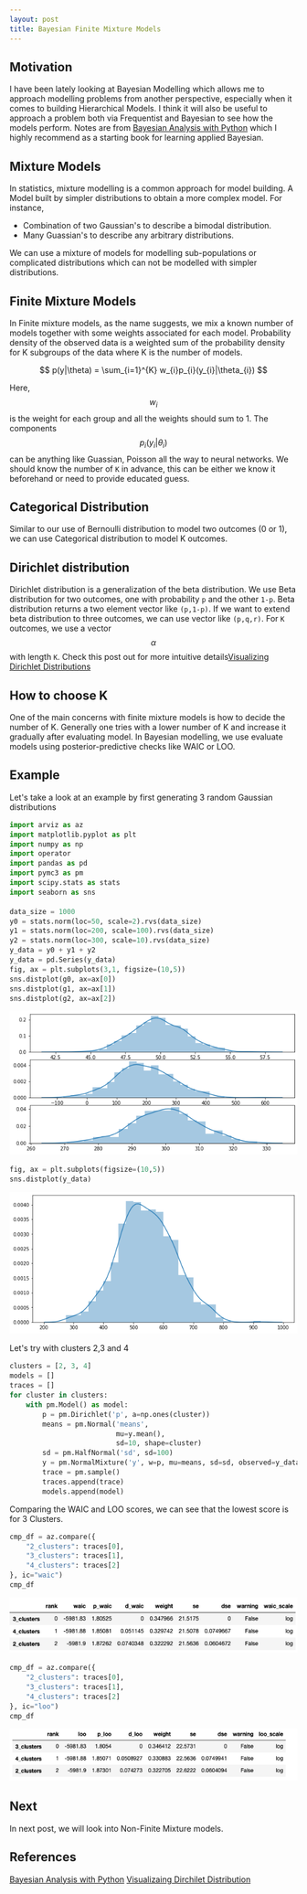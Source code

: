```yaml
---
layout: post
title: Bayesian Finite Mixture Models
---
```

## Motivation
I have been lately looking at Bayesian Modelling which allows me to approach modelling problems from
another perspective, especially when it comes to building Hierarchical Models. I 
think it will also be useful to approach a problem both via Frequentist and Bayesian to
see how the models perform. Notes are from [Bayesian Analysis with Python](https://www.amazon.com/Bayesian-Analysis-Python-Introduction-probabilistic-ebook/dp/B07HHBCR9G) 
which I highly recommend as a starting book for learning applied Bayesian.


## Mixture Models
In statistics, mixture modelling is a common approach for model building. A Model built by simpler
distributions to obtain a more complex model. For instance,
- Combination of two Gaussian's to describe a bimodal distribution.
- Many Guassian's to describe any arbitrary distributions.

We can use a mixture of models for modelling sub-populations or complicated distributions which can not
be modelled with simpler distributions.

## Finite Mixture Models
In Finite mixture models, as the name suggests, we mix a known number of models together with some weights
associated for each model. Probability density of the observed data is a weighted sum of the probability density
for K subgroups of the data where K is the number of models.

$$
p(y|\theta) = \sum_{i=1}^{K} w_{i}p_{i}(y_{i}|\theta_{i})
$$

Here, $$w_{i}$$ is the weight for each group and all the weights should sum to 1. The components $$p_{i}(y_{i}|\theta_{i}) $$
can be anything like Guassian, Poisson all the way to neural networks. We should know the number of `K` in 
advance, this can be either we know it beforehand or need to provide educated guess.

## Categorical Distribution
Similar to our use of Bernoulli distribution to model two outcomes (0 or 1), we can use Categorical distribution
to model K outcomes.

## Dirichlet distribution
Dirichlet distribution is a generalization of the beta distribution. We use Beta distribution for two outcomes, one with
probability `p` and the other `1-p`. Beta distribution returns a two element vector like `(p,1-p)`. If we want to extend
beta distribution to three outcomes, we can use vector like `(p,q,r)`. For `K` outcomes, we use a vector $$ \alpha$$ with 
length `K`. Check this post out for more intuitive details[Visualizing Dirichlet Distributions](http://blog.bogatron.net/blog/2014/02/02/visualizing-dirichlet-distributions/)

## How to choose K
One of the main concerns with finite mixture models is how to decide the number of K. Generally one tries with a 
lower number of K and increase it gradually after evaluating model. In Bayesian modelling, we use evaluate models
using posterior-predictive checks like WAIC or LOO.

## Example
Let's take a look at an example by first generating 3 random Gaussian distributions
```python
import arviz as az
import matplotlib.pyplot as plt
import numpy as np
import operator
import pandas as pd
import pymc3 as pm
import scipy.stats as stats
import seaborn as sns

data_size = 1000
y0 = stats.norm(loc=50, scale=2).rvs(data_size)
y1 = stats.norm(loc=200, scale=100).rvs(data_size)
y2 = stats.norm(loc=300, scale=10).rvs(data_size)
y_data = y0 + y1 + y2
y_data = pd.Series(y_data)
fig, ax = plt.subplots(3,1, figsize=(10,5))
sns.distplot(g0, ax=ax[0])
sns.distplot(g1, ax=ax[1])
sns.distplot(g2, ax=ax[2])
```
![Distributions](/images/post3/fig1.png "Three Distributions")

```python
fig, ax = plt.subplots(figsize=(10,5))
sns.distplot(y_data)
```
![Mixture](/images/post3/fig2.png "Mixture of Three Distributions")

Let's try with clusters 2,3 and 4
```python
clusters = [2, 3, 4]
models = []
traces = []
for cluster in clusters:
    with pm.Model() as model:
        p = pm.Dirichlet('p', a=np.ones(cluster))
        means = pm.Normal('means',
                          mu=y.mean(),
                          sd=10, shape=cluster)
        sd = pm.HalfNormal('sd', sd=100)
        y = pm.NormalMixture('y', w=p, mu=means, sd=sd, observed=y_data)
        trace = pm.sample()
        traces.append(trace)
        models.append(model)
```

Comparing the WAIC and LOO scores, we can see that the lowest score is for 3 Clusters.
```python
cmp_df = az.compare({
    "2_clusters": traces[0],
    "3_clusters": traces[1],
    "4_clusters": traces[2]
}, ic="waic")
cmp_df
```
![WAIC](/images/post3/WAIC.png "WAIC Score")

```python
cmp_df = az.compare({
    "2_clusters": traces[0],
    "3_clusters": traces[1],
    "4_clusters": traces[2]
}, ic="loo")
cmp_df
```
![LOO](/images/post3/LOO.png "LOO Score")

## Next
In next post, we will look into Non-Finite Mixture models.

## References
[Bayesian Analysis with Python](https://www.amazon.com/Bayesian-Analysis-Python-Introduction-probabilistic-ebook/dp/B07HHBCR9G)
[Visualizaing Dirchilet Distribution](http://blog.bogatron.net/blog/2014/02/02/visualizing-dirichlet-distributions/)